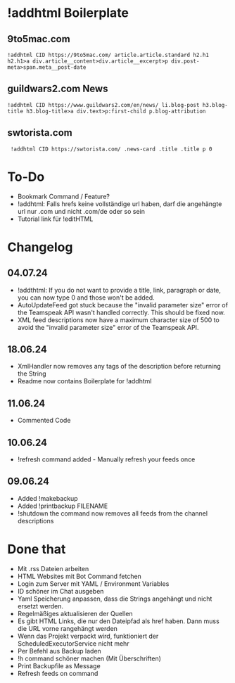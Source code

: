 # !addhtml Boilerplate
## 9to5mac.com
```
!addhtml CID https://9to5mac.com/ article.article.standard h2.h1 h2.h1>a div.article__content>div.article__excerpt>p div.post-meta>span.meta__post-date
```
## guildwars2.com News
```
!addhtml CID https://www.guildwars2.com/en/news/ li.blog-post h3.blog-title h3.blog-title>a div.text>p:first-child p.blog-attribution
```
## swtorista.com
```
 !addhtml CID https://swtorista.com/ .news-card .title .title p 0
```

# To-Do
- Bookmark Command / Feature?
- !addhtml: Falls hrefs keine vollständige url haben, darf die angehängte url nur .com und nicht .com/de oder so sein
- Tutorial link für !editHTML

# Changelog
## 04.07.24
- !addthtml: If you do not want to provide a title, link, paragraph or date, you can now type 0 and those won't be added.
- AutoUpdateFeed got stuck because the "invalid parameter size" error of the Teamspeak API wasn't handled correctly. This should be fixed now.
- XML feed descriptions now have a maximum character size of 500 to avoid the "invalid parameter size" error of the Teamspeak API.
## 18.06.24
- XmlHandler now removes any tags of the description before returning the String
- Readme now contains Boilerplate for !addhtml
## 11.06.24
- Commented Code
## 10.06.24
- !refresh command added - Manually refresh your feeds once
## 09.06.24
- Added !makebackup
- Added !printbackup FILENAME
- !shutdown the command now removes all feeds from the channel descriptions

# Done that
- Mit .rss Dateien arbeiten
- HTML Websites mit Bot Command fetchen
- Login zum Server mit YAML / Environment Variables
- ID schöner im Chat ausgeben
- Yaml Speicherung anpassen, dass die Strings angehängt und nicht ersetzt werden.
- Regelmäßiges aktualisieren der Quellen
- Es gibt HTML Links, die nur den Dateipfad als href haben. Dann muss die URL vorne rangehängt werden
- Wenn das Projekt verpackt wird, funktioniert der ScheduledExecutorService nicht mehr
- Per Befehl aus Backup laden
- !h command schöner machen (Mit Überschriften)
- Print Backupfile as Message
- Refresh feeds on command
